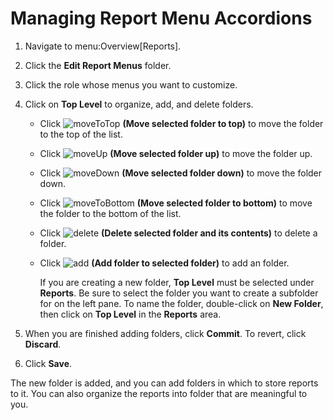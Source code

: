# Managing Report Menu Accordions

1.  Navigate to menu:Overview\[Reports\].

2.  Click the **Edit Report Menus** folder.

3.  Click the role whose menus you want to customize.

4.  Click on **Top Level** to organize, add, and delete folders.
    
      - Click ![moveToTop](moveToTop.png) **(Move selected folder to
        top)** to move the folder to the top of the list.
    
      - Click ![moveUp](moveUp.png) **(Move selected folder up)** to
        move the folder up.
    
      - Click ![moveDown](moveDown.png) **(Move selected folder down)**
        to move the folder down.
    
      - Click ![moveToBottom](moveToBottom.png) **(Move selected folder
        to bottom)** to move the folder to the bottom of the list.
    
      - Click ![delete](delete.png) **(Delete selected folder and its
        contents)** to delete a folder.
    
      - Click ![add](add.png) **(Add folder to selected folder)** to add
        an folder.
        
        <div class="note">
        
        If you are creating a new folder, **Top Level** must be selected
        under **Reports**. Be sure to select the folder you want to
        create a subfolder for on the left pane. To name the folder,
        double-click on **New Folder**, then click on **Top Level** in
        the **Reports** area.
        
        </div>

5.  When you are finished adding folders, click **Commit**. To revert,
    click **Discard**.

6.  Click **Save**.

The new folder is added, and you can add folders in which to store
reports to it. You can also organize the reports into folder that are
meaningful to you.

